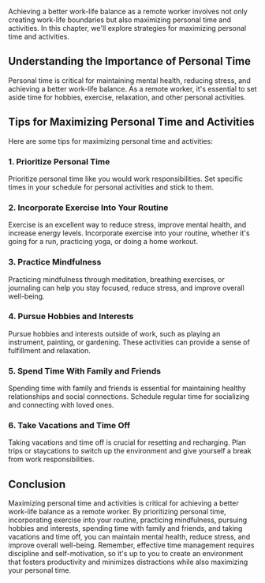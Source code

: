 
Achieving a better work-life balance as a remote worker involves not only creating work-life boundaries but also maximizing personal time and activities. In this chapter, we'll explore strategies for maximizing personal time and activities.

Understanding the Importance of Personal Time
---------------------------------------------

Personal time is critical for maintaining mental health, reducing stress, and achieving a better work-life balance. As a remote worker, it's essential to set aside time for hobbies, exercise, relaxation, and other personal activities.

Tips for Maximizing Personal Time and Activities
------------------------------------------------

Here are some tips for maximizing personal time and activities:

### 1. Prioritize Personal Time

Prioritize personal time like you would work responsibilities. Set specific times in your schedule for personal activities and stick to them.

### 2. Incorporate Exercise Into Your Routine

Exercise is an excellent way to reduce stress, improve mental health, and increase energy levels. Incorporate exercise into your routine, whether it's going for a run, practicing yoga, or doing a home workout.

### 3. Practice Mindfulness

Practicing mindfulness through meditation, breathing exercises, or journaling can help you stay focused, reduce stress, and improve overall well-being.

### 4. Pursue Hobbies and Interests

Pursue hobbies and interests outside of work, such as playing an instrument, painting, or gardening. These activities can provide a sense of fulfillment and relaxation.

### 5. Spend Time With Family and Friends

Spending time with family and friends is essential for maintaining healthy relationships and social connections. Schedule regular time for socializing and connecting with loved ones.

### 6. Take Vacations and Time Off

Taking vacations and time off is crucial for resetting and recharging. Plan trips or staycations to switch up the environment and give yourself a break from work responsibilities.

Conclusion
----------

Maximizing personal time and activities is critical for achieving a better work-life balance as a remote worker. By prioritizing personal time, incorporating exercise into your routine, practicing mindfulness, pursuing hobbies and interests, spending time with family and friends, and taking vacations and time off, you can maintain mental health, reduce stress, and improve overall well-being. Remember, effective time management requires discipline and self-motivation, so it's up to you to create an environment that fosters productivity and minimizes distractions while also maximizing your personal time.
